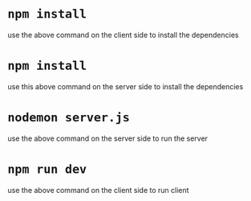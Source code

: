 # `npm install`

use the above command on the client side to install the dependencies

# `npm install`

use this above command on the server side to install the dependencies

# `nodemon server.js`

use the above command on the server side to run the server

# `npm run dev`

use the above command on the client side to run client
